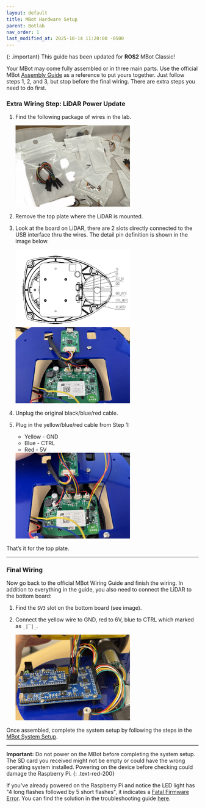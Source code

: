 ```yaml
---
layout: default
title: MBot Hardware Setup
parent: Botlab
nav_order: 1
last_modified_at: 2025-10-14 11:20:00 -0500
---
```


{: .important}
This guide has been updated for **ROS2** MBot Classic!

Your MBot may come fully assembled or in three main parts. Use the official MBot [Assembly Guide](https://mbot.robotics.umich.edu/docs/hardware/classic/assembly/) as a reference to put yours together. Just follow steps 1, 2, and 3, but stop before the final wiring. There are extra steps you need to do first.

### Extra Wiring Step: LiDAR Power Update

1. Find the following package of wires in the lab.

    <a class="image-link" href="/assets/images/botlab/hardware-setup/lidar0.png">
    <img src="/assets/images/botlab/hardware-setup/lidar0.png" alt="LiDAR cable" style="max-width:300px;"/>
    </a>
2. Remove the top plate where the LiDAR is mounted.
3. Look at the board on LiDAR, there are 2 slots directly connected to the USB interface thru the wires. The detail pin definition is shown in the image below.

    <div class="popup-gallery">
        <a href="/assets/images/botlab/hardware-setup/lidar2.png" title=""><img src="/assets/images/botlab/hardware-setup/lidar2.png" width="300" height="200"></a>
        <a href="/assets/images/botlab/hardware-setup/lidar3.jpg" title=""><img src="/assets/images/botlab/hardware-setup/lidar3.jpg" width="300" height="200"></a>
    </div>
4. Unplug the original black/blue/red cable.
5. Plug in the yellow/blue/red cable from Step 1:
    - Yellow - GND
    - Blue - CTRL
    - Red - 5V

    <a class="image-link" href="/assets/images/botlab/hardware-setup/lidar4.jpg">
    <img src="/assets/images/botlab/hardware-setup/lidar4.jpg" alt="" style="max-width:300px;"/>
    </a>

That’s it for the top plate.

---

### Final Wiring
Now go back to the official MBot Wiring Guide and finish the wiring.
In addition to everything in the guide, you also need to connect the LiDAR to the bottom board:
1. Find the `SV3` slot on the bottom board (see image).
2. Connect the yellow wire to GND, red to 6V, blue to CTRL which marked as `_|‾|_`.

    <a class="image-link" href="/assets/images/botlab/hardware-setup/lidar5.jpg">
    <img src="/assets/images/botlab/hardware-setup/lidar5.jpg" alt="" style="max-width:300px;"/>
    </a>


Once assembled, complete the system setup by following the steps in the [MBot System Setup](mbot-system-setup-Pi5).

---

**Important:** Do not power on the MBot before completing the system setup. The SD card you received might not be empty or could have the wrong operating system installed. Powering on the device before checking could damage the Raspberry Pi.
{: .text-red-200}

If you've already powered on the Raspberry Pi and notice the LED light has "4 long flashes followed by 5 short flashes", it indicates a [Fatal Firmware Error](https://www.raspberrypi.com/documentation/computers/configuration.html#led-warning-flash-codes). You can find the solution in the troubleshooting guide [here](/docs/botlab/how-to-guide/pi-troubleshooting).


